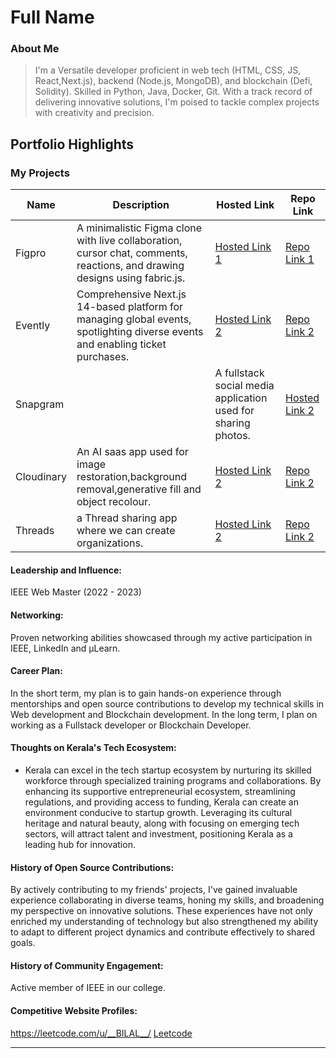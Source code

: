 # Full Name 

### About Me

> I'm a Versatile developer proficient in web tech (HTML, CSS, JS, React,Next.js), backend (Node.js, MongoDB), and blockchain (Defi, Solidity). Skilled in Python, Java, Docker, Git. With a track record of delivering innovative solutions, I'm poised to tackle complex projects with creativity and precision.

## Portfolio Highlights

### My Projects

| Name                | Description                                                               | Hosted Link                              | Repo Link                                                      |
|---------------------|---------------------------------------------------------------------------|------------------------------------------|----------------------------------------------------------------|
| Figpro |  A minimalistic Figma clone with live collaboration, cursor chat, comments, reactions, and drawing designs using fabric.js.                                              | [Hosted Link 1](https://figpro-nine.vercel.app/)    | [Repo Link 1](https://github.com/Bilalbasheer100/next14_liveblocks_fabricJs_figpro?tab=readme-ov-file)             |
| Evently | Comprehensive Next.js 14-based platform for managing global events, spotlighting diverse events and enabling ticket purchases.                                              | [Hosted Link 2](https://event-app-kohl.vercel.app/)    | [Repo Link 2](https://github.com/Bilalbasheer100/next14_clerk_event-app)             |
| Snapgram| |A fullstack social media application used for sharing photos.                                              | [Hosted Link 2](https://react-tanstack-appwrite-socialmedia.vercel.app/)    | [Repo Link 2](https://github.com/Bilalbasheer100/react_tanstack_appwrite_socialmedia)             |
| Cloudinary | An AI saas app used for image restoration,background removal,generative fill and object recolour.                                              | [Hosted Link 2](https://imaginify-two-xi.vercel.app/)    | [Repo Link 2](https://github.com/Bilalbasheer100/next14_cloudinary_clerk_stripe_imaginify)             |
| Threads | a Thread sharing app where we can create organizations.                                              | [Hosted Link 2](https://threadzz.vercel.app/)    | [Repo Link 2](https://github.com/Bilalbasheer100/next13.4_clerk_taillwind_thread_application)             |


#### Leadership and Influence:

IEEE Web Master (2022 - 2023)

#### Networking:

Proven networking abilities showcased through my active participation in IEEE, LinkedIn and μLearn.

#### Career Plan:

In the short term, my plan is to gain hands-on experience through mentorships and open source contributions to develop my technical skills in Web development and Blockchain development.
In the long term, I plan on working as a Fullstack developer or Blockchain Developer.
#### Thoughts on Kerala's Tech Ecosystem:

- Kerala can excel in the tech startup ecosystem by nurturing its skilled workforce through specialized training programs and collaborations. By enhancing its supportive entrepreneurial ecosystem, streamlining regulations, and providing access to funding, Kerala can create an environment conducive to startup growth. Leveraging its cultural heritage and natural beauty, along with focusing on emerging tech sectors, will attract talent and investment, positioning Kerala as a leading hub for innovation.

#### History of Open Source Contributions:

By actively contributing to my friends' projects, I've gained invaluable experience collaborating in diverse teams, honing my skills, and broadening my perspective on innovative solutions. These experiences have not only enriched my understanding of technology but also strengthened my ability to adapt to different project dynamics and contribute effectively to shared goals.

#### History of Community Engagement:

Active member of IEEE in our college.


#### Competitive Website Profiles:

https://leetcode.com/u/__BILAL__/
[Leetcode](https://leetcode.com/u/__BILAL__/) 




---
